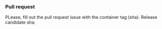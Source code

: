 ### Pull request
PLease, fill out the pull request issue with the container tag (sha).
Release candidate sha: